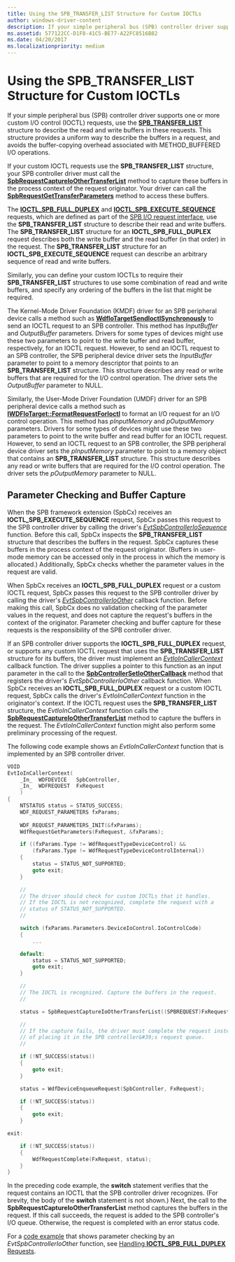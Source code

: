 ```yaml
---
title: Using the SPB_TRANSFER_LIST Structure for Custom IOCTLs
author: windows-driver-content
description: If your simple peripheral bus (SPB) controller driver supports one or more custom I/O control (IOCTL) requests, use the SPB_TRANSFER_LIST structure to describe the read and write buffers in these requests.
ms.assetid: 577122CC-D1F8-41C5-BE77-A22FC8516B82
ms.date: 04/20/2017
ms.localizationpriority: medium
---
```


# Using the SPB\_TRANSFER\_LIST Structure for Custom IOCTLs


If your simple peripheral bus (SPB) controller driver supports one or more custom I/O control (IOCTL) requests, use the [**SPB\_TRANSFER\_LIST**](https://msdn.microsoft.com/library/windows/hardware/hh406221) structure to describe the read and write buffers in these requests. This structure provides a uniform way to describe the buffers in a request, and avoids the buffer-copying overhead associated with METHOD\_BUFFERED I/O operations.

If your custom IOCTL requests use the **SPB\_TRANSFER\_LIST** structure, your SPB controller driver must call the [**SpbRequestCaptureIoOtherTransferList**](https://msdn.microsoft.com/library/windows/hardware/hh974775) method to capture these buffers in the process context of the request originator. Your driver can call the [**SpbRequestGetTransferParameters**](https://msdn.microsoft.com/library/windows/hardware/hh450924) method to access these buffers.

The [**IOCTL\_SPB\_FULL\_DUPLEX**](https://msdn.microsoft.com/library/windows/hardware/hh974774) and [**IOCTL\_SPB\_EXECUTE\_SEQUENCE**](https://msdn.microsoft.com/library/windows/hardware/hh450857) requests, which are defined as part of the [SPB I/O request interface](https://msdn.microsoft.com/library/windows/hardware/hh698224), use the **SPB\_TRANSFER\_LIST** structure to describe their read and write buffers. The **SPB\_TRANSFER\_LIST** structure for an **IOCTL\_SPB\_FULL\_DUPLEX** request describes both the write buffer and the read buffer (in that order) in the request. The **SPB\_TRANSFER\_LIST** structure for an **IOCTL\_SPB\_EXECUTE\_SEQUENCE** request can describe an arbitrary sequence of read and write buffers.

Similarly, you can define your custom IOCTLs to require their **SPB\_TRANSFER\_LIST** structures to use some combination of read and write buffers, and specify any ordering of the buffers in the list that might be required.

The Kernel-Mode Driver Foundation (KMDF) driver for an SPB peripheral device calls a method such as [**WdfIoTargetSendIoctlSynchronously**](https://msdn.microsoft.com/library/windows/hardware/ff548660) to send an IOCTL request to an SPB controller. This method has *InputBuffer* and *OutputBuffer* parameters. Drivers for some types of devices might use these two parameters to point to the write buffer and read buffer, respectively, for an IOCTL request. However, to send an IOCTL request to an SPB controller, the SPB peripheral device driver sets the *InputBuffer* parameter to point to a memory descriptor that points to an **SPB\_TRANSFER\_LIST** structure. This structure describes any read or write buffers that are required for the I/O control operation. The driver sets the *OutputBuffer* parameter to NULL.

Similarly, the User-Mode Driver Foundation (UMDF) driver for an SPB peripheral device calls a method such as [**IWDFIoTarget::FormatRequestForIoctl**](https://msdn.microsoft.com/library/windows/hardware/ff559230) to format an I/O request for an I/O control operation. This method has *pInputMemory* and *pOutputMemory* parameters. Drivers for some types of devices might use these two parameters to point to the write buffer and read buffer for an IOCTL request. However, to send an IOCTL request to an SPB controller, the SPB peripheral device driver sets the *pInputMemory* parameter to point to a memory object that contains an **SPB\_TRANSFER\_LIST** structure. This structure describes any read or write buffers that are required for the I/O control operation. The driver sets the *pOutputMemory* parameter to NULL.

## Parameter Checking and Buffer Capture


When the SPB framework extension (SpbCx) receives an **IOCTL\_SPB\_EXECUTE\_SEQUENCE** request, SpbCx passes this request to the SPB controller driver by calling the driver's [*EvtSpbControllerIoSequence*](https://msdn.microsoft.com/library/windows/hardware/hh450810) function. Before this call, SpbCx inspects the **SPB\_TRANSFER\_LIST** structure that describes the buffers in the request. SpbCx captures these buffers in the process context of the request originator. (Buffers in user-mode memory can be accessed only in the process in which the memory is allocated.) Additionally, SpbCx checks whether the parameter values in the request are valid.

When SpbCx receives an **IOCTL\_SPB\_FULL\_DUPLEX** request or a custom IOCTL request, SpbCx passes this request to the SPB controller driver by calling the driver's [*EvtSpbControllerIoOther*](https://msdn.microsoft.com/library/windows/hardware/hh450805) callback function. Before making this call, SpbCx does no validation checking of the parameter values in the request, and does not capture the request's buffers in the context of the originator. Parameter checking and buffer capture for these requests is the responsibility of the SPB controller driver.

If an SPB controller driver supports the **IOCTL\_SPB\_FULL\_DUPLEX** request, or supports any custom IOCTL request that uses the **SPB\_TRANSFER\_LIST** structure for its buffers, the driver must implement an [*EvtIoInCallerContext*](https://msdn.microsoft.com/library/windows/hardware/ff541764) callback function. The driver supplies a pointer to this function as an input parameter in the call to the [**SpbControllerSetIoOtherCallback**](https://msdn.microsoft.com/library/windows/hardware/hh450907) method that registers the driver's *EvtSpbControllerIoOther* callback function. When SpbCx receives an **IOCTL\_SPB\_FULL\_DUPLEX** request or a custom IOCTL request, SpbCx calls the driver's *EvtIoInCallerContext* function in the originator's context. If the IOCTL request uses the **SPB\_TRANSFER\_LIST** structure, the *EvtIoInCallerContext* function calls the [**SpbRequestCaptureIoOtherTransferList**](https://msdn.microsoft.com/library/windows/hardware/hh974775) method to capture the buffers in the request. The *EvtIoInCallerContext* function might also perform some preliminary processing of the request.

The following code example shows an *EvtIoInCallerContext* function that is implemented by an SPB controller driver.

```cpp
VOID
EvtIoInCallerContext(
    _In_  WDFDEVICE   SpbController,
    _In_  WDFREQUEST  FxRequest
    ) 
{
    NTSTATUS status = STATUS_SUCCESS;
    WDF_REQUEST_PARAMETERS fxParams;
  
    WDF_REQUEST_PARAMETERS_INIT(&fxParams);
    WdfRequestGetParameters(FxRequest, &fxParams);

    if ((fxParams.Type != WdfRequestTypeDeviceControl) &&
        (fxParams.Type != WdfRequestTypeDeviceControlInternal))
    {
        status = STATUS_NOT_SUPPORTED;
        goto exit;
    }

    //
    // The driver should check for custom IOCTLs that it handles.
    // If the IOCTL is not recognized, complete the request with a
    // status of STATUS_NOT_SUPPORTED.
    //

    switch (fxParams.Parameters.DeviceIoControl.IoControlCode)
    {
        ...

    default:
        status = STATUS_NOT_SUPPORTED;
        goto exit;
    }

    //
    // The IOCTL is recognized. Capture the buffers in the request.
    //

    status = SpbRequestCaptureIoOtherTransferList((SPBREQUEST)FxRequest);

    //
    // If the capture fails, the driver must complete the request instead
    // of placing it in the SPB controller&#39;s request queue.
    //

    if (!NT_SUCCESS(status))
    {
        goto exit;
    }

    status = WdfDeviceEnqueueRequest(SpbController, FxRequest);

    if (!NT_SUCCESS(status))
    {
        goto exit;
    }

exit:

    if (!NT_SUCCESS(status))
    {
        WdfRequestComplete(FxRequest, status);
    }
}
```

In the preceding code example, the **switch** statement verifies that the request contains an IOCTL that the SPB controller driver recognizes. (For brevity, the body of the **switch** statement is not shown.) Next, the call to the **SpbRequestCaptureIoOtherTransferList** method captures the buffers in the request. If this call succeeds, the request is added to the SPB controller's I/O queue. Otherwise, the request is completed with an error status code.

For a [code example](https://msdn.microsoft.com/library/windows/hardware/hh974773#code-example) that shows parameter checking by an *EvtSpbControllerIoOther* function, see [Handling **IOCTL\_SPB\_FULL\_DUPLEX** Requests](https://msdn.microsoft.com/library/windows/hardware/hh974773).

 

 




